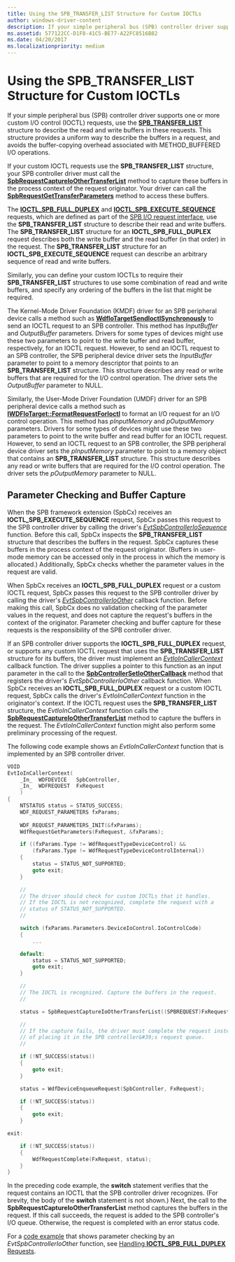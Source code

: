 ```yaml
---
title: Using the SPB_TRANSFER_LIST Structure for Custom IOCTLs
author: windows-driver-content
description: If your simple peripheral bus (SPB) controller driver supports one or more custom I/O control (IOCTL) requests, use the SPB_TRANSFER_LIST structure to describe the read and write buffers in these requests.
ms.assetid: 577122CC-D1F8-41C5-BE77-A22FC8516B82
ms.date: 04/20/2017
ms.localizationpriority: medium
---
```


# Using the SPB\_TRANSFER\_LIST Structure for Custom IOCTLs


If your simple peripheral bus (SPB) controller driver supports one or more custom I/O control (IOCTL) requests, use the [**SPB\_TRANSFER\_LIST**](https://msdn.microsoft.com/library/windows/hardware/hh406221) structure to describe the read and write buffers in these requests. This structure provides a uniform way to describe the buffers in a request, and avoids the buffer-copying overhead associated with METHOD\_BUFFERED I/O operations.

If your custom IOCTL requests use the **SPB\_TRANSFER\_LIST** structure, your SPB controller driver must call the [**SpbRequestCaptureIoOtherTransferList**](https://msdn.microsoft.com/library/windows/hardware/hh974775) method to capture these buffers in the process context of the request originator. Your driver can call the [**SpbRequestGetTransferParameters**](https://msdn.microsoft.com/library/windows/hardware/hh450924) method to access these buffers.

The [**IOCTL\_SPB\_FULL\_DUPLEX**](https://msdn.microsoft.com/library/windows/hardware/hh974774) and [**IOCTL\_SPB\_EXECUTE\_SEQUENCE**](https://msdn.microsoft.com/library/windows/hardware/hh450857) requests, which are defined as part of the [SPB I/O request interface](https://msdn.microsoft.com/library/windows/hardware/hh698224), use the **SPB\_TRANSFER\_LIST** structure to describe their read and write buffers. The **SPB\_TRANSFER\_LIST** structure for an **IOCTL\_SPB\_FULL\_DUPLEX** request describes both the write buffer and the read buffer (in that order) in the request. The **SPB\_TRANSFER\_LIST** structure for an **IOCTL\_SPB\_EXECUTE\_SEQUENCE** request can describe an arbitrary sequence of read and write buffers.

Similarly, you can define your custom IOCTLs to require their **SPB\_TRANSFER\_LIST** structures to use some combination of read and write buffers, and specify any ordering of the buffers in the list that might be required.

The Kernel-Mode Driver Foundation (KMDF) driver for an SPB peripheral device calls a method such as [**WdfIoTargetSendIoctlSynchronously**](https://msdn.microsoft.com/library/windows/hardware/ff548660) to send an IOCTL request to an SPB controller. This method has *InputBuffer* and *OutputBuffer* parameters. Drivers for some types of devices might use these two parameters to point to the write buffer and read buffer, respectively, for an IOCTL request. However, to send an IOCTL request to an SPB controller, the SPB peripheral device driver sets the *InputBuffer* parameter to point to a memory descriptor that points to an **SPB\_TRANSFER\_LIST** structure. This structure describes any read or write buffers that are required for the I/O control operation. The driver sets the *OutputBuffer* parameter to NULL.

Similarly, the User-Mode Driver Foundation (UMDF) driver for an SPB peripheral device calls a method such as [**IWDFIoTarget::FormatRequestForIoctl**](https://msdn.microsoft.com/library/windows/hardware/ff559230) to format an I/O request for an I/O control operation. This method has *pInputMemory* and *pOutputMemory* parameters. Drivers for some types of devices might use these two parameters to point to the write buffer and read buffer for an IOCTL request. However, to send an IOCTL request to an SPB controller, the SPB peripheral device driver sets the *pInputMemory* parameter to point to a memory object that contains an **SPB\_TRANSFER\_LIST** structure. This structure describes any read or write buffers that are required for the I/O control operation. The driver sets the *pOutputMemory* parameter to NULL.

## Parameter Checking and Buffer Capture


When the SPB framework extension (SpbCx) receives an **IOCTL\_SPB\_EXECUTE\_SEQUENCE** request, SpbCx passes this request to the SPB controller driver by calling the driver's [*EvtSpbControllerIoSequence*](https://msdn.microsoft.com/library/windows/hardware/hh450810) function. Before this call, SpbCx inspects the **SPB\_TRANSFER\_LIST** structure that describes the buffers in the request. SpbCx captures these buffers in the process context of the request originator. (Buffers in user-mode memory can be accessed only in the process in which the memory is allocated.) Additionally, SpbCx checks whether the parameter values in the request are valid.

When SpbCx receives an **IOCTL\_SPB\_FULL\_DUPLEX** request or a custom IOCTL request, SpbCx passes this request to the SPB controller driver by calling the driver's [*EvtSpbControllerIoOther*](https://msdn.microsoft.com/library/windows/hardware/hh450805) callback function. Before making this call, SpbCx does no validation checking of the parameter values in the request, and does not capture the request's buffers in the context of the originator. Parameter checking and buffer capture for these requests is the responsibility of the SPB controller driver.

If an SPB controller driver supports the **IOCTL\_SPB\_FULL\_DUPLEX** request, or supports any custom IOCTL request that uses the **SPB\_TRANSFER\_LIST** structure for its buffers, the driver must implement an [*EvtIoInCallerContext*](https://msdn.microsoft.com/library/windows/hardware/ff541764) callback function. The driver supplies a pointer to this function as an input parameter in the call to the [**SpbControllerSetIoOtherCallback**](https://msdn.microsoft.com/library/windows/hardware/hh450907) method that registers the driver's *EvtSpbControllerIoOther* callback function. When SpbCx receives an **IOCTL\_SPB\_FULL\_DUPLEX** request or a custom IOCTL request, SpbCx calls the driver's *EvtIoInCallerContext* function in the originator's context. If the IOCTL request uses the **SPB\_TRANSFER\_LIST** structure, the *EvtIoInCallerContext* function calls the [**SpbRequestCaptureIoOtherTransferList**](https://msdn.microsoft.com/library/windows/hardware/hh974775) method to capture the buffers in the request. The *EvtIoInCallerContext* function might also perform some preliminary processing of the request.

The following code example shows an *EvtIoInCallerContext* function that is implemented by an SPB controller driver.

```cpp
VOID
EvtIoInCallerContext(
    _In_  WDFDEVICE   SpbController,
    _In_  WDFREQUEST  FxRequest
    ) 
{
    NTSTATUS status = STATUS_SUCCESS;
    WDF_REQUEST_PARAMETERS fxParams;
  
    WDF_REQUEST_PARAMETERS_INIT(&fxParams);
    WdfRequestGetParameters(FxRequest, &fxParams);

    if ((fxParams.Type != WdfRequestTypeDeviceControl) &&
        (fxParams.Type != WdfRequestTypeDeviceControlInternal))
    {
        status = STATUS_NOT_SUPPORTED;
        goto exit;
    }

    //
    // The driver should check for custom IOCTLs that it handles.
    // If the IOCTL is not recognized, complete the request with a
    // status of STATUS_NOT_SUPPORTED.
    //

    switch (fxParams.Parameters.DeviceIoControl.IoControlCode)
    {
        ...

    default:
        status = STATUS_NOT_SUPPORTED;
        goto exit;
    }

    //
    // The IOCTL is recognized. Capture the buffers in the request.
    //

    status = SpbRequestCaptureIoOtherTransferList((SPBREQUEST)FxRequest);

    //
    // If the capture fails, the driver must complete the request instead
    // of placing it in the SPB controller&#39;s request queue.
    //

    if (!NT_SUCCESS(status))
    {
        goto exit;
    }

    status = WdfDeviceEnqueueRequest(SpbController, FxRequest);

    if (!NT_SUCCESS(status))
    {
        goto exit;
    }

exit:

    if (!NT_SUCCESS(status))
    {
        WdfRequestComplete(FxRequest, status);
    }
}
```

In the preceding code example, the **switch** statement verifies that the request contains an IOCTL that the SPB controller driver recognizes. (For brevity, the body of the **switch** statement is not shown.) Next, the call to the **SpbRequestCaptureIoOtherTransferList** method captures the buffers in the request. If this call succeeds, the request is added to the SPB controller's I/O queue. Otherwise, the request is completed with an error status code.

For a [code example](https://msdn.microsoft.com/library/windows/hardware/hh974773#code-example) that shows parameter checking by an *EvtSpbControllerIoOther* function, see [Handling **IOCTL\_SPB\_FULL\_DUPLEX** Requests](https://msdn.microsoft.com/library/windows/hardware/hh974773).

 

 




